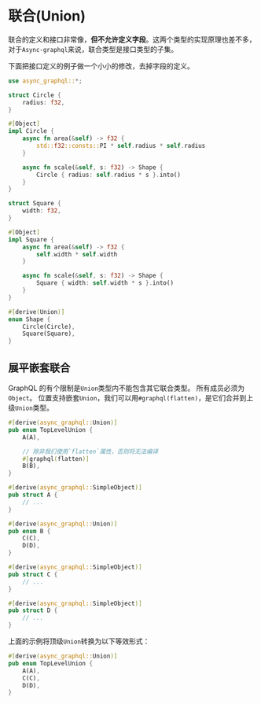 # 联合(Union)

联合的定义和接口非常像，**但不允许定义字段**。这两个类型的实现原理也差不多，对于`Async-graphql`来说，联合类型是接口类型的子集。

下面把接口定义的例子做一个小小的修改，去掉字段的定义。

```rust
use async_graphql::*;

struct Circle {
    radius: f32,
}

#[Object]
impl Circle {
    async fn area(&self) -> f32 {
        std::f32::consts::PI * self.radius * self.radius
    }

    async fn scale(&self, s: f32) -> Shape {
        Circle { radius: self.radius * s }.into()
    }
}

struct Square {
    width: f32,
}

#[Object]
impl Square {
    async fn area(&self) -> f32 {
        self.width * self.width
    }

    async fn scale(&self, s: f32) -> Shape {
        Square { width: self.width * s }.into()
    }
}

#[derive(Union)]
enum Shape {
    Circle(Circle),
    Square(Square),
}
```

## 展平嵌套联合

GraphQL 的有个限制是`Union`类型内不能包含其它联合类型。 所有成员必须为`Object`。
位置支持嵌套`Union`，我们可以用`#graphql(flatten)`，是它们合并到上级`Union`类型。

```rust
#[derive(async_graphql::Union)]
pub enum TopLevelUnion {
    A(A),

    // 除非我们使用`flatten`属性，否则将无法编译
    #[graphql(flatten)]
    B(B),
}

#[derive(async_graphql::SimpleObject)]
pub struct A {
    // ...
}

#[derive(async_graphql::Union)]
pub enum B {
    C(C),
    D(D),
}

#[derive(async_graphql::SimpleObject)]
pub struct C {
    // ...
}

#[derive(async_graphql::SimpleObject)]
pub struct D {
    // ...
}
```

上面的示例将顶级`Union`转换为以下等效形式：

```rust
#[derive(async_graphql::Union)]
pub enum TopLevelUnion {
    A(A),
    C(C),
    D(D),
}
```
